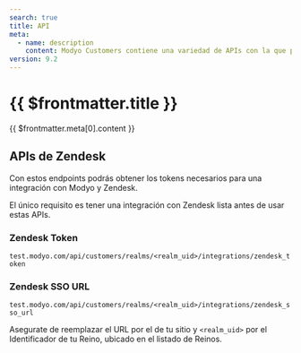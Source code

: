 ```yaml
---
search: true
title: API
meta:
  - name: description
    content: Modyo Customers contiene una variedad de APIs con la que podrás obtener la información de Reinos, las notificaciones, y sus usuarios.
version: 9.2
---
```


# {{ $frontmatter.title }}

{{ $frontmatter.meta[0].content }}

## APIs de Zendesk

Con estos endpoints podrás obtener los tokens necesarios para una integración con Modyo y Zendesk.

El único requisito es tener una integración con Zendesk lista antes de usar estas APIs.

### Zendesk Token

`test.modyo.com/api/customers/realms/<realm_uid>/integrations/zendesk_token`

### Zendesk SSO URL

`test.modyo.com/api/customers/realms/<realm_uid>/integrations/zendesk_sso_url`

Asegurate de reemplazar el URL por el de tu sitio y `<realm_uid>` por el Identificador de tu Reino, ubicado en el listado de Reinos. 
